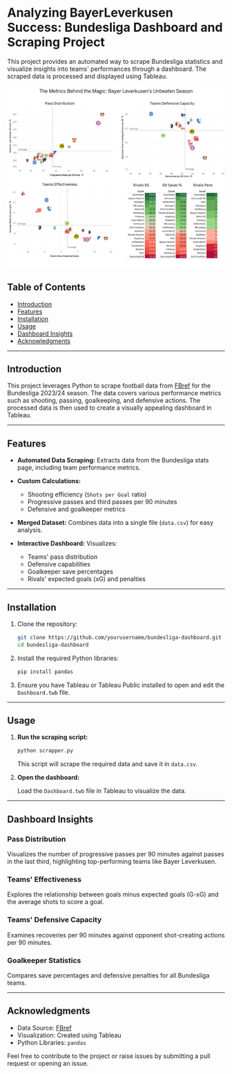  # Analyzing BayerLeverkusen Success: Bundesliga Dashboard and Scraping Project

This project provides an automated way to scrape Bundesliga statistics and visualize insights into teams' performances through a dashboard. The scraped data is processed and displayed using Tableau.

![Bundesliga Dashboard](Dashboard%201.png)

## Table of Contents

- [Introduction](#introduction)
- [Features](#features)
- [Installation](#installation)
- [Usage](#usage)
- [Dashboard Insights](#dashboard-insights)
- [Acknowledgments](#acknowledgments)

---

## Introduction

This project leverages Python to scrape football data from [FBref](https://fbref.com/) for the Bundesliga 2023/24 season. The data covers various performance metrics such as shooting, passing, goalkeeping, and defensive actions. The processed data is then used to create a visually appealing dashboard in Tableau.

---

## Features

- **Automated Data Scraping:** 
  Extracts data from the Bundesliga stats page, including team performance metrics.
  
- **Custom Calculations:**
  - Shooting efficiency (`Shots per Goal` ratio)
  - Progressive passes and third passes per 90 minutes
  - Defensive and goalkeeper metrics
  
- **Merged Dataset:** Combines data into a single file (`data.csv`) for easy analysis.

- **Interactive Dashboard:** Visualizes:
  - Teams' pass distribution
  - Defensive capabilities
  - Goalkeeper save percentages
  - Rivals' expected goals (xG) and penalties

---

## Installation

1. Clone the repository:

    ```bash
    git clone https://github.com/yourusername/bundesliga-dashboard.git
    cd bundesliga-dashboard
    ```

2. Install the required Python libraries:

    ```bash
    pip install pandas
    ```

3. Ensure you have Tableau or Tableau Public installed to open and edit the `Dashboard.twb` file.

---

## Usage

1. **Run the scraping script:**

    ```bash
    python scrapper.py
    ```

    This script will scrape the required data and save it in `data.csv`.

2. **Open the dashboard:**

    Load the `Dashboard.twb` file in Tableau to visualize the data.

---

## Dashboard Insights

### Pass Distribution
Visualizes the number of progressive passes per 90 minutes against passes in the last third, highlighting top-performing teams like Bayer Leverkusen.

### Teams' Effectiveness
Explores the relationship between goals minus expected goals (G-xG) and the average shots to score a goal.

### Teams' Defensive Capacity
Examines recoveries per 90 minutes against opponent shot-creating actions per 90 minutes.

### Goalkeeper Statistics
Compares save percentages and defensive penalties for all Bundesliga teams.

---

## Acknowledgments

- Data Source: [FBref](https://fbref.com/)
- Visualization: Created using Tableau
- Python Libraries: `pandas`

Feel free to contribute to the project or raise issues by submitting a pull request or opening an issue.
